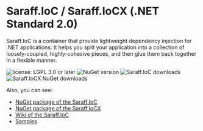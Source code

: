 # Saraff.IoC / Saraff.IoCX (.NET Standard 2.0)
Saraff.IoC is a container that provide lightweight dependency injection for .NET applications. It helps you split your application into a collection of loosely-coupled, highly-cohesive pieces, and then glue them back together in a flexible manner. 

![license: LGPL 3.0 or later](https://img.shields.io/badge/license-LGPL%203.0%20or%20later-blue?style=flat&logo=git) ![NuGet version](https://img.shields.io/nuget/v/Saraff.IoC.svg?style=flat&logo=nuget) ![Saraff.IoC downloads](https://img.shields.io/nuget/dt/Saraff.IoC.svg?style=flat&logo=nuget) ![Saraff.IoCX NuGet downloads](https://img.shields.io/nuget/dt/Saraff.IoCX.svg?style=flat&logo=nuget)

Also, you can see: 
* [NuGet package of the Saraff.IoC](https://www.nuget.org/packages/Saraff.IoC/)
* [NuGet package of the Saraff.IoCX](https://www.nuget.org/packages/Saraff.IoCX/)
* [Wiki of the Saraff.IoC](https://saraff-9eb1047a4beb4cef8506b29ba325bd5a.github.io/saraffioc/)
* [Samples](https://saraff-9eb1047a4beb4cef8506b29ba325bd5a.github.io/saraffioc/Samples.html)
